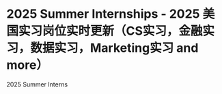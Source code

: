 # 2025 Summer Internships - 2025 美国实习岗位实时更新（CS实习，金融实习，数据实习，Marketing实习 and more）
2025 Summer Interns
